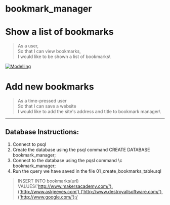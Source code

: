 # bookmark_manager

# Show a list of bookmarks
>As a user,\
>So that I can view bookmarks,\
>I would like to be shown a list of bookmarks\

[![Modelling](https://i.postimg.cc/tJd4Y31k/Screenshot-2022-02-14-at-14-00-03.png)](https://postimg.cc/643XPGf4)


# Add new bookmarks
>As a time-pressed user\
>So that I can save a website\
>I would like to add the site's address and title to bookmark manager\


- - - -
## Database Instructions:
1. Connect to psql
2. Create the database using the psql command CREATE DATABASE bookmark_manager;
3. Connect to the database using the pqsl command \c bookmark_manager;
4. Run the query we have saved in the file 01_create_bookmarks_table.sql

>INSERT INTO bookmarks(url) VALUES('http://www.makersacademy.com/'),('http://www.askjeeves.com'),('http://www.destroyallsoftware.com/'),('http://www.google.com/');/

